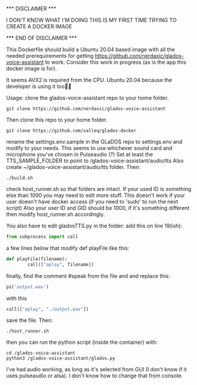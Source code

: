 *** DISCLAIMER ***

I DON'T KNOW WHAT I'M DOING
THIS IS MY FIRST TIME TRYING TO CREATE A DOCKER IMAGE

*** END OF DISCLAIMER ***

This Dockerfile should build a Ubuntu 20.04 based image with all the needed prerequirements for getting 
https://github.com/nerdaxic/glados-voice-assistant to work. Consider this work in progress (as is the app this docker image is for).

It seems AVX2 is required from the CPU. Ubuntu 20.04 because the developer is using it too🤷‍♂️

Usage: clone the glados-voice-assistant repo to your home folder.
```console 
git clone https://github.com/nerdaxic/glados-voice-assistant
``` 

Then clone this repo to your home folder.
``` console
git clone https://github.com/salleq/glados-docker
```

rename the settings.env.sample in the GLaDOS repo to settings.env and modify to your needs. This seems to use whichever sound card and microphone you've chosen in Pulseaudio (?)
Set at least the TTS_SAMPLE_FOLDER to point to /glados-voice-assistant/audio/tts
Also create ~/glados-voice-assistant/audio/tts folder.
Then:
```console 
./build.sh
``` 

check host_runner.sh so that folders are intact. If your used ID is something else than 1000 you may need to edit more stuff.
This doesn't work if your user doesn't have docker access (if you need to 'sudo' to run the next script)
Also your user ID and GID should be 1000, if it's something different then modify host_runner.sh accordingly.

You also have to edit gladosTTS.py in the folder:
add this on line 19(ish):
```python
from subprocess import call
``` 

a few lines below that modify def playFile like this:
```python
def playFile(filename):
        call(["aplay", filename])
```
finally, find the comment #speak from the file and and replace this:
```python
ps('output.wav')
```

with this
```python
call(["aplay", "./output.wav"])
```
save the file.
Then:
```console
./host_runner.sh
```

then you can run the python script (inside the container) with:
```console 
cd /glados-voice-assistant
python3 /glados-voice-assistant/glados.py
```

I've had audio working, as long as it's selected from GUI (I don't know if it uses pulseaudio or alsa). I don't know how to change that from console.
